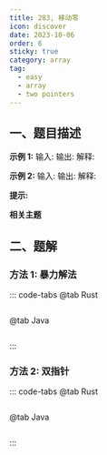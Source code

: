 ```yaml
---
title: 283, 移动零
icon: discover
date: 2023-10-06
order: 6
sticky: true
category: array
tag: 
  - easy
  - array
  - two pointers
---
```


## 一、题目描述


**示例 1:**
输入:
输出:
解释:

**示例 2:**
输入:
输出:
解释:

**提示:**


**相关主题**


## 二、题解
### 方法 1: 暴力解法
::: code-tabs
@tab Rust
```rust

```

@tab Java
```java

```
:::

### 方法 2: 双指针
::: code-tabs
@tab Rust
```rust

```

@tab Java
```java

```
:::